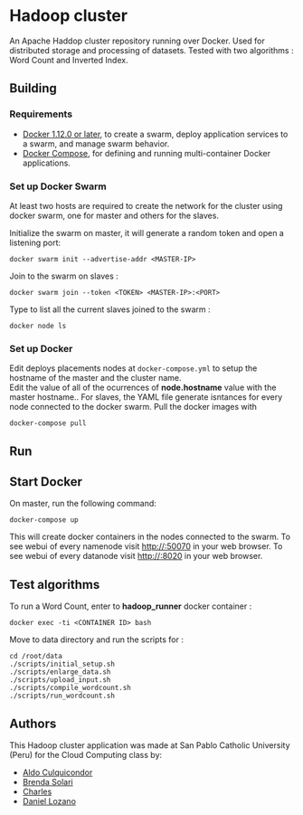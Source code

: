 # Hadoop cluster

An Apache Haddop cluster repository running over Docker. Used for distributed storage and processing of datasets. Tested with two algorithms : Word Count and Inverted Index.


## Building

### Requirements
 - [Docker 1.12.0 or later](https://docs.docker.com/engine/installation/), to create a swarm, deploy application services to a swarm, and manage swarm behavior. 
 - [Docker Compose](https://docs.docker.com/compose/install/), for defining and running multi-container Docker applications.

### Set up Docker Swarm
At least two hosts are required to create the network for the cluster using docker swarm, one for master and others for the slaves.

Initialize the swarm on master, it will generate a random token and open a listening port:
    
    docker swarm init --advertise-addr <MASTER-IP>
Join to the swarm on slaves : 

    docker swarm join --token <TOKEN> <MASTER-IP>:<PORT>
Type to list all the current slaves joined to the swarm :
    
    docker node ls

### Set up Docker 
Edit deploys placements nodes at `docker-compose.yml` to setup the hostname of the master and the cluster name.  
Edit the value of all of the ocurrences of **node.hostname** value with the master hostname.. 
For slaves, the YAML file generate isntances for every node connected to the docker swarm.
Pull the docker images with

    docker-compose pull
## Run
## Start Docker
On master, run the following command:

    docker-compose up

This will create docker containers in the nodes connected to the swarm.
To see webui of every namenode visit [http://<IP>:50070]() in your web browser.
To see webui of every datanode visit [http://<IP>:8020]() in your web browser.
## Test algorithms
To run a Word Count, enter to **hadoop_runner** docker container :

    docker exec -ti <CONTAINER ID> bash
Move to data directory and run the scripts for :
    
    cd /root/data
    ./scripts/initial_setup.sh
    ./scripts/enlarge_data.sh
    ./scripts/upload_input.sh 
    ./scripts/compile_wordcount.sh 
    ./scripts/run_wordcount.sh 
   
## Authors
This Hadoop cluster application was made at San Pablo Catholic University (Peru) for the Cloud Computing class by:
- [Aldo Culquicondor](https://github.com/alculquicondor)
- [Brenda Solari](https://github.com/brenda151295)
- [Charles](https://github.com/dkred)
- [Daniel Lozano](https://github.com/djdnl13)
